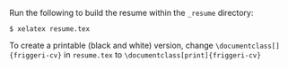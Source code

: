 Run the following to build the resume within the `_resume` directory:

```
$ xelatex resume.tex 
```

To create a printable (black and white) version, change `\documentclass[]{friggeri-cv}` in `resume.tex` to `\documentclass[print]{friggeri-cv}`